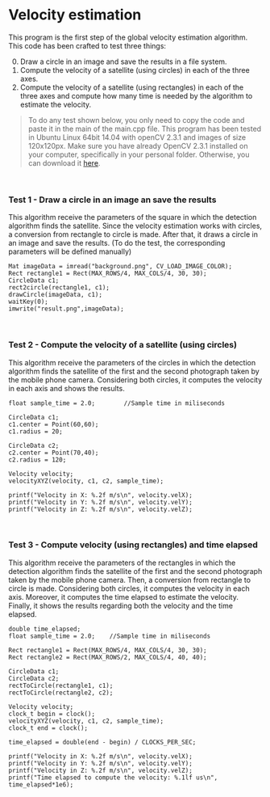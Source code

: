 # Velocity estimation
This program is the first step of the global velocity estimation algorithm.
This code has been crafted to test three things:

0. Draw a circle in an image and save the results in a file system.
0. Compute the velocity of a satellite (using circles) in each of the three axes.
0. Compute the velocity of a satellite (using rectangles) in each of the three axes and compute how many time is needed by the algorithm to estimate the velocity.

> To do any test shown below, you only need to copy the code and paste it in the main of the main.cpp file. This program has been tested in Ubuntu Linux 64bit 14.04 with openCV 2.3.1 and images of size 120x120px. Make sure you have already OpenCV 2.3.1 installed on your computer, specifically in your personal folder. Otherwise, you can download it [here](http://opencv.org/downloads.html).

<br>

### Test 1 - Draw a circle in an image an save the results
This algorithm receive the parameters of the square in which the detection algorithm finds the satellite. Since the velocity estimation works with circles, a conversion from rectangle to circle is made. After that, it draws a circle in an image and save the results. (To do the test, the corresponding parameters will be defined manually)

```
Mat imageData = imread("background.png", CV_LOAD_IMAGE_COLOR);
Rect rectangle1 = Rect(MAX_ROWS/4, MAX_COLS/4, 30, 30);
CircleData c1;
rect2circle(rectangle1, c1);
drawCircle(imageData, c1); 
waitKey(0);
imwrite("result.png",imageData);
```
<br>

### Test 2 - Compute the velocity of a satellite (using circles)
This algorithm receive the parameters of the circles in which the detection algorithm finds the satellite of the first and the second photograph taken by the mobile phone camera. Considering both circles, it computes the velocity in each axis and shows the results.

```
float sample_time = 2.0;		//Sample time in miliseconds

CircleData c1;
c1.center = Point(60,60);
c1.radius = 20;

CircleData c2;
c2.center = Point(70,40);
c2.radius = 120;
	
Velocity velocity;
velocityXYZ(velocity, c1, c2, sample_time);
 		
printf("Velocity in X: %.2f m/s\n", velocity.velX);
printf("Velocity in Y: %.2f m/s\n", velocity.velY);
printf("Velocity in Z: %.2f m/s\n", velocity.velZ);
```

<br>

### Test 3 - Compute velocity (using rectangles) and time elapsed
This algorithm receive the parameters of the rectangles in which the detection algorithm finds the satellite of the first and the second photograph taken by the mobile phone camera. Then, a conversion from rectangle to circle is made. Considering both circles, it computes the velocity in each axis. Moreover, it computes the time elapsed to estimate the velocity. Finally, it shows the results regarding both the velocity and the time elapsed.

```
double time_elapsed;
float sample_time = 2.0;	//Sample time in miliseconds

Rect rectangle1 = Rect(MAX_ROWS/4, MAX_COLS/4, 30, 30);
Rect rectangle2 = Rect(MAX_ROWS/2, MAX_COLS/4, 40, 40);
	
CircleData c1;
CircleData c2;
rectToCircle(rectangle1, c1);
rectToCircle(rectangle2, c2);

Velocity velocity;
clock_t begin = clock();
velocityXYZ(velocity, c1, c2, sample_time);
clock_t end = clock();
	
time_elapsed = double(end - begin) / CLOCKS_PER_SEC;

printf("Velocity in X: %.2f m/s\n", velocity.velX);
printf("Velocity in Y: %.2f m/s\n", velocity.velY);
printf("Velocity in Z: %.2f m/s\n", velocity.velZ);
printf("Time elapsed to compute the velocity: %.1lf us\n", time_elapsed*1e6);
```

